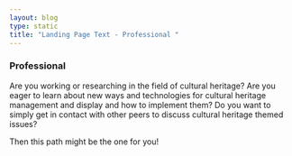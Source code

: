 ```yaml
---
layout: blog
type: static
title: "Landing Page Text - Professional "
---
```

### Professional

Are you working or researching in the field of cultural heritage? Are you eager to learn about new ways and technologies for cultural heritage management and display and how to implement them? Do you want to simply get in contact with other peers to discuss cultural heritage themed issues?

Then this path might be the one for you!